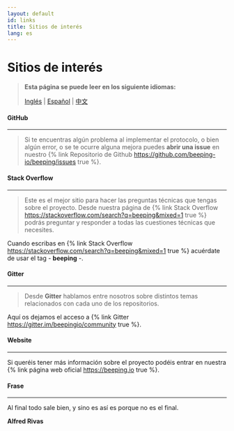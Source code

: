 ```yaml
---
layout: default
id: links
title: Sitios de interés
lang: es
---
```


# Sitios de interés

> **Esta página se puede leer en los siguiente idiomas:**
>  
> [Inglés](/beeping/links.html) | [Español](/beeping/es/links.html) | [中文](/beeping/zh-CN/links.html)

#### GitHub

---

> Si te encuentras algún problema al implementar el protocolo, o bien algún error, o se te ocurre alguna mejora puedes **abrir una issue** en nuestro {% link Repositorio de Github https://github.com/beeping-io/beeping/issues true %}.

#### Stack Overflow 

---

> Este es el mejor sitio para hacer las preguntas técnicas que tengas sobre el proyecto. Desde nuestra página de {% link Stack Overflow https://stackoverflow.com/search?q=beeping&mixed=1 true %} podrás preguntar y responder a todas las cuestiones técnicas que necesites. 

Cuando escribas en {% link Stack Overflow https://stackoverflow.com/search?q=beeping&mixed=1 true %} acuérdate de usar el tag - **beeping** -.

#### Gitter

---

> Desde **Gitter** hablamos entre nosotros sobre distintos temas relacionados con cada uno de los repositorios.

Aquí os dejamos el acceso a {% link Gitter https://gitter.im/beepingio/community true %}.


#### Website

---

Si queréis tener más información sobre el proyecto podéis entrar en nuestra {% link página web oficial https://beeping.io true %}. 

#### Frase

---

Al final todo sale bien, y sino es así es porque no es el final.

**Alfred Rivas**



